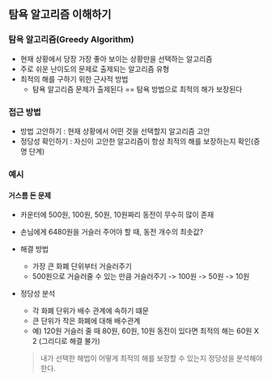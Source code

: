 ## 탐욕 알고리즘 이해하기

### 탐욕 알고리즘(Greedy Algorithm)
- 현재 상황에서 당장 가장 좋아 보이는 상황만을 선택하는 알고리즘
- 주로 쉬운 난이도의 문제로 출제되는 알고리즘 유형
- 최적의 해를 구하기 위한 근사적 방법
    - 탐욕 알고리즘 문제가 출제된다 == 탐욕 방법으로 최적의 해가 보장된다


### 접근 방법
- 방법 고안하기 : 현재 상황에서 어떤 것을 선택할지 알고리즘 고안
- 정당성 확인하기 : 자신이 고안한 알고리즘이 항상 최적의 해를 보장하는지 확인(증명 단계)

### 예시
#### 거스름 돈 문제
- 카운터에 500원, 100원, 50원, 10원짜리 동전이 무수히 많이 존재
- 손님에게 6480원을 거슬러 주어야 할 때, 동전 개수의 최솟값?

- 해결 방법
    - 가장 큰 화폐 단위부터 거슬러주기
    - 500원으로 거슬러줄 수 있는 만큼 거슬러주기 -> 100원 -> 50원 -> 10원 

- 정당성 분석
    - 각 화폐 단위가 배수 관계에 속하기 떄문
    - 큰 단위가 작은 화폐에 대해 배수관계
    - 예) 120원 거슬러 줄 때 80원, 60원, 10원 동전이 있다면 최적의 해는 60원 X 2 (그리디로 해결 불가)

    > 내가 선택한 해법이 어떻게 최적의 해를 보장할 수 있는지 정당성을 분석해야 한다.

    
